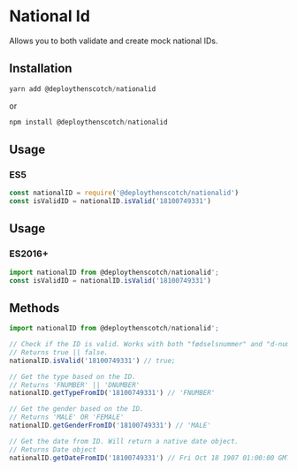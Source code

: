 # National Id

Allows you to both validate and create mock national IDs.

## Installation

```javascript
yarn add @deploythenscotch/nationalid
```
or
```javascript
npm install @deploythenscotch/nationalid
```

## Usage
### ES5
```javascript
const nationalID = require('@deploythenscotch/nationalid')
const isValidID = nationalID.isValid('18100749331')
```

## Usage
### ES2016+
```javascript
import nationalID from @deploythenscotch/nationalid';
const isValidID = nationalID.isValid('18100749331')
```

## Methods
```javascript
import nationalID from @deploythenscotch/nationalid';

// Check if the ID is valid. Works with both "fødselsnummer" and "d-nummer".
// Returns true || false.
nationalID.isValid('18100749331') // true;

// Get the type based on the ID.
// Returns 'FNUMBER' || 'DNUMBER'
nationalID.getTypeFromID('18100749331') // 'FNUMBER'

// Get the gender based on the ID.
// Returns 'MALE' OR 'FEMALE'
nationalID.getGenderFromID('18100749331') // 'MALE'

// Get the date from ID. Will return a native date object.
// Returns Date object
nationalID.getDateFromID('18100749331') // Fri Oct 18 1907 01:00:00 GMT+0100

